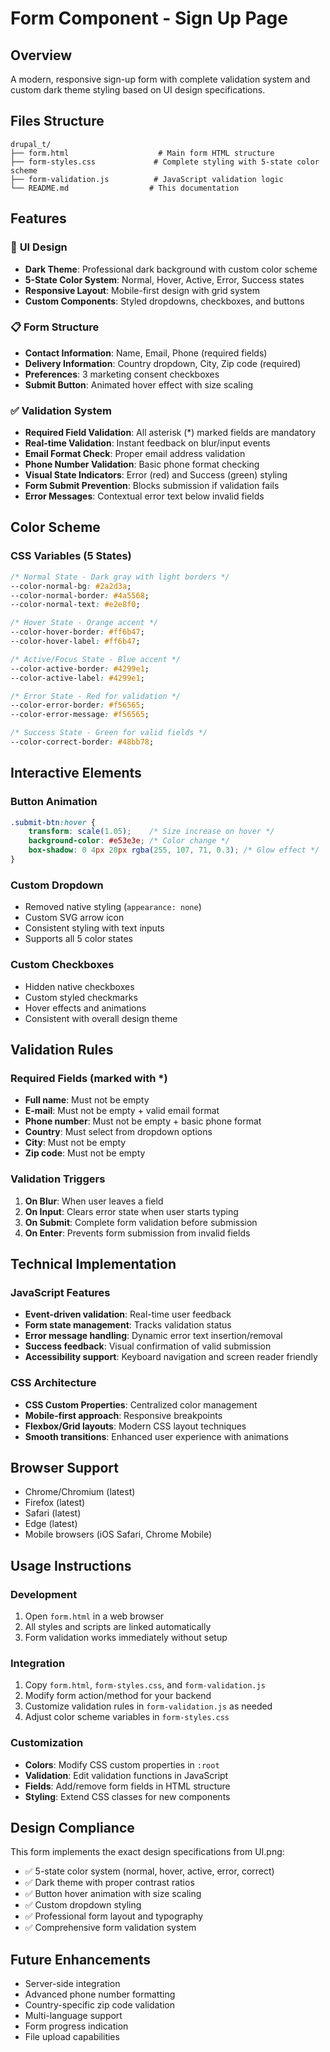 # Form Component - Sign Up Page

## Overview
A modern, responsive sign-up form with complete validation system and custom dark theme styling based on UI design specifications.

## Files Structure

```
drupal_t/
├── form.html                    # Main form HTML structure
├── form-styles.css             # Complete styling with 5-state color scheme
├── form-validation.js          # JavaScript validation logic
└── README.md                  # This documentation
```

## Features

### 🎨 **UI Design**
- **Dark Theme**: Professional dark background with custom color scheme
- **5-State Color System**: Normal, Hover, Active, Error, Success states
- **Responsive Layout**: Mobile-first design with grid system
- **Custom Components**: Styled dropdowns, checkboxes, and buttons

### 📋 **Form Structure**
- **Contact Information**: Name, Email, Phone (required fields)
- **Delivery Information**: Country dropdown, City, Zip code (required)  
- **Preferences**: 3 marketing consent checkboxes
- **Submit Button**: Animated hover effect with size scaling

### ✅ **Validation System**
- **Required Field Validation**: All asterisk (*) marked fields are mandatory
- **Real-time Validation**: Instant feedback on blur/input events
- **Email Format Check**: Proper email address validation
- **Phone Number Validation**: Basic phone format checking
- **Visual State Indicators**: Error (red) and Success (green) styling
- **Form Submit Prevention**: Blocks submission if validation fails
- **Error Messages**: Contextual error text below invalid fields

## Color Scheme

### CSS Variables (5 States)
```css
/* Normal State - Dark gray with light borders */
--color-normal-bg: #2a2d3a;
--color-normal-border: #4a5568;
--color-normal-text: #e2e8f0;

/* Hover State - Orange accent */
--color-hover-border: #ff6b47;
--color-hover-label: #ff6b47;

/* Active/Focus State - Blue accent */
--color-active-border: #4299e1;
--color-active-label: #4299e1;

/* Error State - Red for validation */
--color-error-border: #f56565;
--color-error-message: #f56565;

/* Success State - Green for valid fields */
--color-correct-border: #48bb78;
```

## Interactive Elements

### Button Animation
```css
.submit-btn:hover {
    transform: scale(1.05);    /* Size increase on hover */
    background-color: #e53e3e; /* Color change */
    box-shadow: 0 4px 20px rgba(255, 107, 71, 0.3); /* Glow effect */
}
```

### Custom Dropdown
- Removed native styling (`appearance: none`)
- Custom SVG arrow icon
- Consistent styling with text inputs
- Supports all 5 color states

### Custom Checkboxes
- Hidden native checkboxes
- Custom styled checkmarks
- Hover effects and animations
- Consistent with overall design theme

## Validation Rules

### Required Fields (marked with *)
- **Full name**: Must not be empty
- **E-mail**: Must not be empty + valid email format
- **Phone number**: Must not be empty + basic phone format
- **Country**: Must select from dropdown options
- **City**: Must not be empty  
- **Zip code**: Must not be empty

### Validation Triggers
1. **On Blur**: When user leaves a field
2. **On Input**: Clears error state when user starts typing
3. **On Submit**: Complete form validation before submission
4. **On Enter**: Prevents form submission from invalid fields

## Technical Implementation

### JavaScript Features
- **Event-driven validation**: Real-time user feedback
- **Form state management**: Tracks validation status
- **Error message handling**: Dynamic error text insertion/removal
- **Success feedback**: Visual confirmation of valid submission
- **Accessibility support**: Keyboard navigation and screen reader friendly

### CSS Architecture
- **CSS Custom Properties**: Centralized color management
- **Mobile-first approach**: Responsive breakpoints
- **Flexbox/Grid layouts**: Modern CSS layout techniques
- **Smooth transitions**: Enhanced user experience with animations

## Browser Support
- Chrome/Chromium (latest)
- Firefox (latest)  
- Safari (latest)
- Edge (latest)
- Mobile browsers (iOS Safari, Chrome Mobile)

## Usage Instructions

### Development
1. Open `form.html` in a web browser
2. All styles and scripts are linked automatically
3. Form validation works immediately without setup

### Integration
1. Copy `form.html`, `form-styles.css`, and `form-validation.js`
2. Modify form action/method for your backend
3. Customize validation rules in `form-validation.js` as needed
4. Adjust color scheme variables in `form-styles.css`

### Customization
- **Colors**: Modify CSS custom properties in `:root`
- **Validation**: Edit validation functions in JavaScript
- **Fields**: Add/remove form fields in HTML structure
- **Styling**: Extend CSS classes for new components

## Design Compliance
This form implements the exact design specifications from UI.png:
- ✅ 5-state color system (normal, hover, active, error, correct)
- ✅ Dark theme with proper contrast ratios
- ✅ Button hover animation with size scaling
- ✅ Custom dropdown styling
- ✅ Professional form layout and typography
- ✅ Comprehensive form validation system

## Future Enhancements
- Server-side integration
- Advanced phone number formatting
- Country-specific zip code validation
- Multi-language support
- Form progress indication
- File upload capabilities
